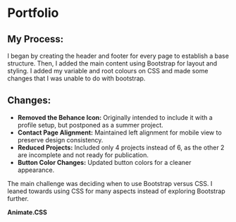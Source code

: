 # Portfolio

## My Process:

I began by creating the header and footer for every page to establish a base structure. Then, I added the main content using Bootstrap for layout and styling. I added my variable and root colours on CSS and made some changes that I was unable to do with bootstrap.

## Changes:

- **Removed the Behance Icon:** Originally intended to include it with a profile setup, but postponed as a summer project.
- **Contact Page Alignment:** Maintained left alignment for mobile view to preserve design consistency.
- **Reduced Projects:** Included only 4 projects instead of 6, as the other 2 are incomplete and not ready for publication.
- **Button Color Changes:** Updated button colors for a cleaner appearance.

The main challenge was deciding when to use Bootstrap versus CSS. I leaned towards using CSS for many aspects instead of exploring Bootstrap further.

**Animate.CSS**
